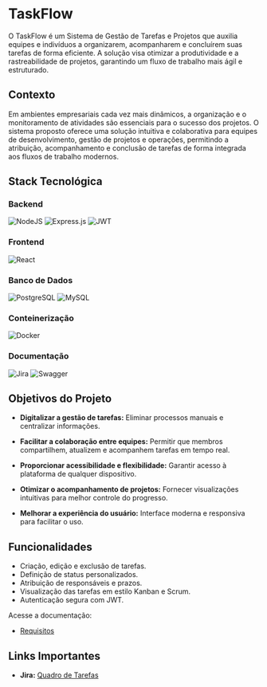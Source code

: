 # TaskFlow

O TaskFlow é um Sistema de Gestão de Tarefas e Projetos que auxilia equipes e indivíduos a organizarem, acompanharem e concluírem suas tarefas de forma eficiente. A solução visa otimizar a produtividade e a rastreabilidade de projetos, garantindo um fluxo de trabalho mais ágil e estruturado.

## Contexto

Em ambientes empresariais cada vez mais dinâmicos, a organização e o monitoramento de atividades são essenciais para o sucesso dos projetos. O sistema proposto oferece uma solução intuitiva e colaborativa para equipes de desenvolvimento, gestão de projetos e operações, permitindo a atribuição, acompanhamento e conclusão de tarefas de forma integrada aos fluxos de trabalho modernos.

## Stack Tecnológica

### Backend 

![NodeJS](https://img.shields.io/badge/node.js-6DA55F?style=for-the-badge&logo=node.js&logoColor=white)
![Express.js](https://img.shields.io/badge/express.js-%23404d59.svg?style=for-the-badge&logo=express&logoColor=%2361DAFB)
![JWT](https://img.shields.io/badge/JWT-black?style=for-the-badge&logo=JSON%20web%20tokens)

### Frontend

![React](https://img.shields.io/badge/React-20232A?style=for-the-badge&logo=react&logoColor=61DAFB)

### Banco de Dados

![PostgreSQL](https://img.shields.io/badge/PostgreSQL-000?style=for-the-badge&logo=postgresql)
![MySQL](https://img.shields.io/badge/mysql-4479A1.svg?style=for-the-badge&logo=mysql&logoColor=white)

### Conteinerização

![Docker](https://img.shields.io/badge/docker-%230db7ed.svg?style=for-the-badge&logo=docker&logoColor=white)

### Documentação

![Jira](https://img.shields.io/badge/jira-%230A0FFF.svg?style=for-the-badge&logo=jira&logoColor=white)
![Swagger](https://img.shields.io/badge/-Swagger-%23Clojure?style=for-the-badge&logo=swagger&logoColor=white)

## Objetivos do Projeto

- **Digitalizar a gestão de tarefas:** Eliminar processos manuais e centralizar informações.

- **Facilitar a colaboração entre equipes:** Permitir que membros compartilhem, atualizem e acompanhem tarefas em tempo real.

- **Proporcionar acessibilidade e flexibilidade:** Garantir acesso à plataforma de qualquer dispositivo.

- **Otimizar o acompanhamento de projetos:** Fornecer visualizações intuitivas para melhor controle do progresso.

- **Melhorar a experiência do usuário:** Interface moderna e responsiva para facilitar o uso.

## Funcionalidades

- Criação, edição e exclusão de tarefas.
- Definição de status personalizados.
- Atribuição de responsáveis e prazos.
- Visualização das tarefas em estilo Kanban e Scrum.
- Autenticação segura com JWT.

Acesse a documentação:

- [Requisitos](./docs/Requisitos.md)

## Links Importantes

- **Jira:** [Quadro de Tarefas](https://task-flow.atlassian.net/jira/software/projects/KAN/boards/1?atlOrigin=eyJpIjoiY2FkNzg4OGY2NDQ5NGNlNmI1YTZjODc0Njc1ZWExOGYiLCJwIjoiaiJ9)